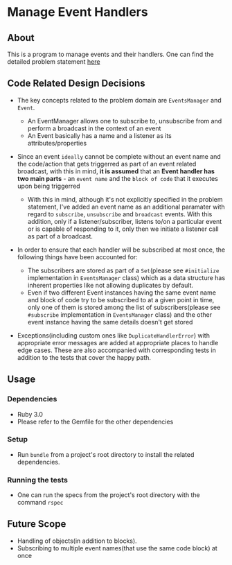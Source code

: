 # Manage Event Handlers

## About

This is a program to manage events and their handlers. One can find the detailed problem statement [here](https://github.com/boddhisattva/manage_event_handlers/blob/main/problem_statement.md)

## Code Related Design Decisions

* The key concepts related to the problem domain are `EventsManager` and `Event`.
  - An EventManager allows one to subscribe to, unsubscribe from and perform a broadcast in the context of an event
  - An Event basically has a name and a listener as its attributes/properties

* Since an event `ideally` cannot be complete without an event name and the code/action that gets triggerred as part of an event related broadcast, with this in mind, **it is assumed** that an **Event handler has two main parts** - an `event name` and the `block of code` that it executes upon being triggerred
  * With this in mind, although it's not explicitly specified in the problem statement, I've added an event name as an additional paramater with regard to `subscribe`, `unsubscribe` and `broadcast` events. With this addition, only if a listener/subscriber, listens to/on a particular event or is capable of responding to it, only then we initiate a listener call as part of a broadcast.

* In order to ensure that each handler will be subscribed at most once, the following things have been accounted for:
  * The subscribers are stored as part of a `Set`(please see `#initialize` implementation in `EventsManager` class) which as a data structure has inherent properties like not allowing duplicates by default.
  * Even if two different Event instances having the same event name and block of code try to be subscribed to at a given point in time, only one of them is stored among the list of subscribers(please see `#subscribe` implementation in `EventsManager` class) and the other event instance having the same details doesn't get stored

* Exceptions(including custom ones like `DuplicateHandlerError`) with appropriate error messages are added at appropriate places to handle edge cases. These are also accompanied with corresponding tests in addition to the tests that cover the happy path.

## Usage

### Dependencies
* Ruby 3.0
* Please refer to the Gemfile for the other dependencies

### Setup
* Run `bundle` from a project's root directory to install the related dependencies.

### Running the tests
* One can run the specs from the project's root directory with the command `rspec`

## Future Scope
* Handling of objects(in addition to blocks).
* Subscribing to multiple event names(that use the same code block) at once

